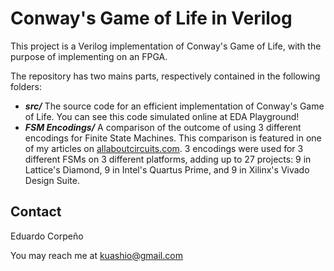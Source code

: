 # Conway's Game of Life in Verilog
This project is a Verilog implementation of Conway's Game of Life, with the purpose of implementing on an FPGA.

The repository has two mains parts, respectively contained in the following folders:

- ***src/*** The source code for an efficient implementation of Conway's Game of Life. You can see this code simulated online at EDA Playground!
- ***FSM Encodings/*** A comparison of the outcome of using 3 different encodings for Finite State Machines. This comparison is featured in one of my articles on [allaboutcircuits.com](https://www.allaboutcircuits.com/author/eduardo-corpeno/). 3 encodings were used for 3 different FSMs on 3 different platforms, adding up to 27 projects: 9 in Lattice's Diamond, 9 in Intel's Quartus Prime, and 9 in Xilinx's Vivado Design Suite. 

## Contact

Eduardo Corpeño

You may reach me at kuashio@gmail.com 